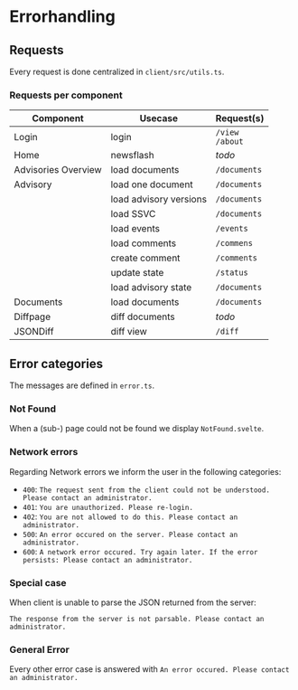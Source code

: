 <!--
 This file is Free Software under the Apache-2.0 License
 without warranty, see README.md and LICENSES/Apache-2.0.txt for details.

 SPDX-License-Identifier: Apache-2.0

 SPDX-FileCopyrightText: 2024 German Federal Office for Information Security (BSI) <https://www.bsi.bund.de>
 Software-Engineering: 2024 Intevation GmbH <https://intevation.de>
-->

# Errorhandling

## Requests

Every request is done centralized in `client/src/utils.ts`.

### Requests per component

| Component           | Usecase                | Request(s)              |
| ------------------- | ---------------------- | ----------------------- |
| Login               | login                  | `/view`<br>`/about`<br> |
| Home                | newsflash              | _todo_                  |
| Advisories Overview | load documents         | `/documents`            |
| Advisory            | load one document      | `/documents`            |
|                     | load advisory versions | `/documents`            |
|                     | load SSVC              | `/documents`            |
|                     | load events            | `/events`               |
|                     | load comments          | `/commens`              |
|                     | create comment         | `/comments`             |
|                     | update state           | `/status`               |
|                     | load advisory state    | `/documents`            |
| Documents           | load documents         | `/documents`            |
| Diffpage            | diff documents         | _todo_                  |
| JSONDiff            | diff view              | `/diff`                 |


## Error categories

The messages are defined in `error.ts`.

### Not Found

When a (sub-) page could not be found we display `NotFound.svelte`.

### Network errors

Regarding Network errors we inform the user in the following categories:

  - `400`: `The request sent from the client could not be understood. Please contact an administrator.`
  - `401`: `You are unauthorized. Please re-login.`
  - `402`: `You are not allowed to do this. Please contact an administrator.`
  - `500`: `An error occured on the server. Please contact an administrator.`
  - `600`: `A network error occured. Try again later. If the error persists: Please contact an administrator.`

### Special case
  When client is unable to parse the JSON returned from the server:

  `The response from the server is not parsable. Please contact an administrator.`

### General Error
Every other error case is answered with
`An error occured. Please contact an administrator.`

